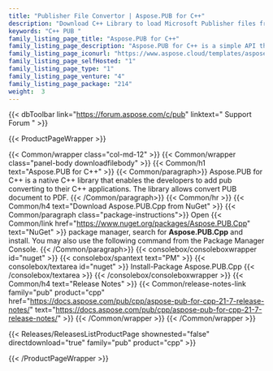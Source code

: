 ```yaml
---
title: "Publisher File Convertor | Aspose.PUB for C++"
description: "Download C++ Library to load Microsoft Publisher files from any C++ program for conversion to PDF format. "
keywords: "C++ PUB "
family_listing_page_title: "Aspose.PUB for C++"
family_listing_page_description: "Aspose.PUB for C++ is a simple API that allows to read & convert Microsoft Publisher® (PUB) files to PDF format programmatically in your C++ Apps. It also provides easy to understand interfaces to edit metadata of PUB files."
family_listing_page_iconurl: "https://www.aspose.cloud/templates/aspose/App_Themes/V3/images/pub/272x272/aspose_pub-for-cpp.png"
family_listing_page_selfHosted: "1"
family_listing_page_type: "1"
family_listing_page_venture: "4"
family_listing_page_package: "214"
weight:  3
---
```


{{< dbToolbar link="https://forum.aspose.com/c/pub" linktext=" Support Forum " >}}


{{< ProductPageWrapper >}}

<!-- ProductPageContent-->
{{< Common/wrapper class="col-md-12" >}}
{{< Common/wrapper class="panel-body downloadfilebody" >}}
{{< Common/h1 text="Aspose.PUB for C++" >}}
{{< Common/paragraph>}}
Aspose.PUB for C++ is a native C++ library that enables the developers to add pub converting to their C++ applications. The library allows convert PUB document to PDF.
{{< /Common/paragraph>}}
{{< Common/hr >}}
{{< Common/h4 text="Download Aspose.PUB.Cpp from NuGet"  >}}
{{< Common/paragraph class="package-instructions">}}
Open {{< Common/link href="https://www.nuget.org/packages/Aspose.PUB.Cpp" text="NuGet"  >}} package manager, search for <b>Aspose.PUB.Cpp</b> and install. You may also use the following command from the Package Manager Console.
 {{< /Common/paragraph>}}
{{< consolebox/consoleboxwrapper id="nuget" >}}
       {{< consolebox/spantext text="PM" >}}
       {{< consolebox/textarea id="nuget" >}} Install-Package Aspose.PUB.Cpp {{< /consolebox/textarea >}}
{{< /consolebox/consoleboxwrapper >}}
{{< Common/h4 text="Release Notes"  >}}
{{< Common/release-notes-link family="pub" product="cpp" href="https://docs.aspose.com/pub/cpp/aspose-pub-for-cpp-21-7-release-notes/" text="https://docs.aspose.com/pub/cpp/aspose-pub-for-cpp-21-7-release-notes/"  >}}
{{< /Common/wrapper >}}
{{< /Common/wrapper >}}

<!-- /ProductPageContent-->



<!-- ReleasesListProductPage-->
   {{< Releases/ReleasesListProductPage shownested="false"  directdownload="true" family="pub" product="cpp" >}}
<!-- /ReleasesListProductPage-->

{{< /ProductPageWrapper >}}

